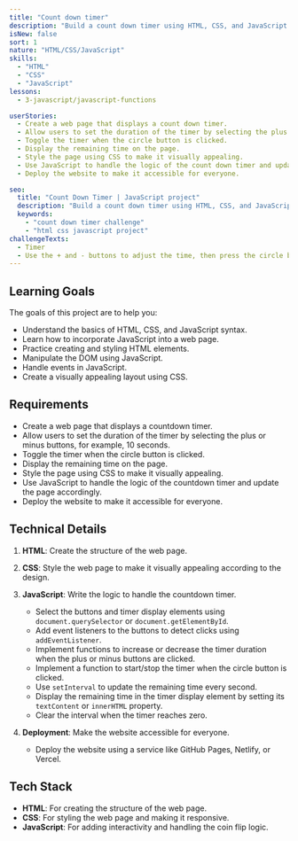 ```yaml
---
title: "Count down timer"
description: "Build a count down timer using HTML, CSS, and JavaScript to practice your web development skills. Test your knowledge of HTML and CSS syntax while incorporating JavaScript to create an interactive timer."
isNew: false
sort: 1
nature: "HTML/CSS/JavaScript"
skills:
  - "HTML"
  - "CSS"
  - "JavaScript"
lessons:
  - 3-javascript/javascript-functions

userStories:
  - Create a web page that displays a count down timer.
  - Allow users to set the duration of the timer by selecting the plus or minus buttons, for example, 10 seconds.
  - Toggle the timer when the circle button is clicked.
  - Display the remaining time on the page.
  - Style the page using CSS to make it visually appealing.
  - Use JavaScript to handle the logic of the count down timer and update the page accordingly.
  - Deploy the website to make it accessible for everyone.

seo:
  title: "Count Down Timer | JavaScript project"
  description: "Build a count down timer using HTML, CSS, and JavaScript to practice your web development skills. Test your knowledge of HTML and CSS syntax while incorporating JavaScript to create an interactive timer. This project will help you gain a better understanding of DOM manipulation, event handling, and responsive design. By creating a visually appealing layout and implementing logic for the count down timer, you will enhance your skills in creating interactive web applications. Choose to use vanilla HTML, CSS, and JavaScript or popular frameworks like React or Vue.js to complete this project."
  keywords:
    - "count down timer challenge"
    - "html css javascript project"
challengeTexts:
  - Timer
  - Use the + and - buttons to adjust the time, then press the circle button to start.
---
```


## Learning Goals

The goals of this project are to help you:

- Understand the basics of HTML, CSS, and JavaScript syntax.
- Learn how to incorporate JavaScript into a web page.
- Practice creating and styling HTML elements.
- Manipulate the DOM using JavaScript.
- Handle events in JavaScript.
- Create a visually appealing layout using CSS.

## Requirements

- Create a web page that displays a countdown timer.
- Allow users to set the duration of the timer by selecting the plus or minus buttons, for example, 10 seconds.
- Toggle the timer when the circle button is clicked.
- Display the remaining time on the page.
- Style the page using CSS to make it visually appealing.
- Use JavaScript to handle the logic of the countdown timer and update the page accordingly.
- Deploy the website to make it accessible for everyone.

## Technical Details

1. **HTML**: Create the structure of the web page.

2. **CSS**: Style the web page to make it visually appealing according to the design.

3. **JavaScript**: Write the logic to handle the countdown timer.

   - Select the buttons and timer display elements using `document.querySelector` or `document.getElementById`.
   - Add event listeners to the buttons to detect clicks using `addEventListener`.
   - Implement functions to increase or decrease the timer duration when the plus or minus buttons are clicked.
   - Implement a function to start/stop the timer when the circle button is clicked.
   - Use `setInterval` to update the remaining time every second.
   - Display the remaining time in the timer display element by setting its `textContent` or `innerHTML` property.
   - Clear the interval when the timer reaches zero.

4. **Deployment**: Make the website accessible for everyone.
   - Deploy the website using a service like GitHub Pages, Netlify, or Vercel.

## Tech Stack

- **HTML**: For creating the structure of the web page.
- **CSS**: For styling the web page and making it responsive.
- **JavaScript**: For adding interactivity and handling the coin flip logic.
